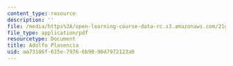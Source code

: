 ```yaml
---
content_type: resource
description: ''
file: /media/https%3A/open-learning-course-data-rc.s3.amazonaws.com/21g-703-spanish-iii-spring-2006/aa73186f615e79766b9098d7972123a0_MIT21G_703S06_adolfo.pdf
file_type: application/pdf
resourcetype: Document
title: Adolfo Plasencia
uid: aa73186f-615e-7976-6b90-98d7972123a0
---
```

